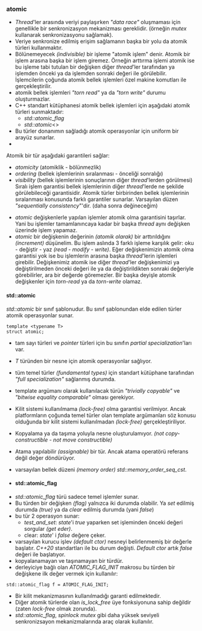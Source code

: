 ### atomic

- _Thread_'ler arasında veriyi paylaşırken _"data race"_ oluşmaması için genellikle bir senkronizasyon mekanizması gereklidir. (örneğin _mutex_ kullanarak senkronizasyonu sağlamak).
- Veriye senkronize edilmiş erişim sağlamanın başka bir yolu da atomik türleri kullanmaktır.
- Bölünemeyecek _(indivisible)_ bir işleme "atomik işlem" denir. Atomik bir işlem arasına başka bir işlem giremez. Örneğin arttırma işlemi atomik ise bu işleme tabi tutulan bir değişken diğer _thread_'ler tarafından ya işlemden önceki ya da işlemden sonraki değeri ile görülebilir.
 İşlemcilerin çoğunda atomik bellek işlemleri özel makine komutları ile gerçekleştirilir.
- atomik bellek işlemleri _"torn read"_ ya da _"torn write"_ durumu oluşturmazlar.
- C++ standart kütüphanesi atomik bellek işlemleri için aşağıdaki atomik türleri sunmaktadır:
    - _std::atomic_flag_
    - _std::atomic_\<>
- Bu türler donanımın sağladığı atomik operasyonlar için uniform bir arayüz sunarlar.
- 

Atomik bir tür aşağıdaki garantileri sağlar:
- _atomicity_ (atomiklik - bölünmezlik)
- _ordering_ (bellek işlemlerinin sıralanması - önceliği sonralığı)
- _visibility_ (bellek işlemlerinin sonuçlarının diğer _thread_'lerden görülmesi)
Sıralı işlem garantisi bellek işlemlerinin diğer _thread_'lerde ne şekilde görülebileceği garantisidir. 
Atomik türler birbirinden bellek işlemlerinin sıralanması konusunda farklı garantiler sunarlar. 
Varsayılan düzen _"sequentially consistency_"'dir. (daha sonra değineceğim)

+ _atomic_  değişkenlerle yapılan işlemler atomik olma garantisini taşırlar. Yani bu işlemler tamamlanıncaya kadar bir başka _thread_ aynı değişken üzerinde işlem yapamaz.
+ _atomic_ bir değişkenin değerinin _(atomik olarak)_ bir arttırıldığını _(increment)_ düşünelim. 
Bu işlem aslında 3 farklı işleme karşılık gelir: oku - değiştir - yaz _(read - modify - write)_. 
Eğer değişkenimizin atomik olma garantisi yok ise bu işlemlerin arasına başka _thread_'lerin işlemleri girebilir. 
Değişkenimiz atomik ise diğer _thread_'ler değişkenimizi ya değiştirilmeden önceki değeri ile ya da değiştirildikten sonraki değeriyle görebilirler, ara bir değerde göremezler. Bir başka deyişle atomik değişkenler için _torn-read_ ya da _torn-write_ olamaz.

#### std::atomic
_std::atomic_ bir sınıf şablonudur. Bu sınıf şablonundan elde edilen türler atomik operasyonlar sunar.

```
template <typename T>
struct atomic;
```
- tam sayı türleri ve _pointer_ türleri için bu sınıfın _partial specialization_'ları var.

- _T_ türünden bir nesne için atomik operasyonlar sağlıyor.
- tüm temel türler _(fundamental types)_ için standart kütüphane tarafından _"full specialization"_ sağlanmış durumda.
- template argümanı olarak kullanılacak türün _"trivially copyable"_ ve _"bitwise equality comparable"_ olması gerekiyor.
- Kilit sistemi kullanılmama _(lock-free)_ olma garantisi verilmiyor. Ancak platformların çoğunda temel türler olan template argümanları söz konusu olduğunda bir kilit sistemi kullanılmadan _(lock-free)_ gerçekleştiriliyor.
- Kopyalama ya da taşıma yoluyla nesne oluşturulamıyor. _(not copy-constructible - not move constructible)_
- Atama yapılabilir _(assignable)_ bir tür. Ancak atama operatörü referans değil değer döndürüyor.
- varsayılan bellek düzeni _(memory order)_ _std::memory_order_seq_cst_.

- #### std::atomic_flag
+ _std::atomic_flag_ türü sadece temel işlemler sunar.
+ Bu türden bir değişken _(flag)_ yalnızca iki durumda olabilir. Ya _set_ edilmiş durumda _(true)_ ya da _clear_ edilmiş durumda (yani _false_)
+ bu tür 2 operasyon sunar:
	- _test_and_set_: _state_'i _true_ yaparken set işleminden önceki değeri sorgular _(get eder)_. 
	- clear: _state_' i _false_ değere çeker.
+ varsayılan kurucu işlev _(default ctor)_ nesneyi belirlenmemiş bir değerle başlatır. 
_C++20_ standartları ile bu durum değişti. _Default ctor_ artık _false_ değeri ile başlatıyor.
+ kopyalanamayan ve taşınamayan bir türdür.
+ derleyiciye bağlı olan _ATOMIC_FLAG_INIT_ makrosu bu türden bir değişkene ilk değer vermek için kullanılır: 
```
std::atomic_flag f = ATOMIC_FLAG_INIT; 
```
- Bir kilit mekanizmasının kullanılmadığı garanti edilmektedir.
- Diğer atomik türlerde olan _is_lock_free_ üye fonksiyonuna sahip değildir (zaten _lock-free_ olmak zorunda).
- _std::atomic_flag_, _spinlock mutex_ gibi daha yüksek seviyeli senkronizsayon mekanizmalarında araç olarak kullanılır.




